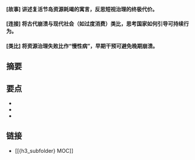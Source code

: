 #### [故事] 讲述复活节岛资源耗竭的寓言，反思短视治理的终极代价。


#### [连接] 将古代崩溃与现代社会（如过度消费）类比，思考国家如何引导可持续行为。


#### [类比] 将资源治理失败比作“慢性病”，早期干预可避免晚期崩溃。


## 摘要


## 要点

- 
- 
- 

## 链接

- [[{h3_subfolder} MOC]]
